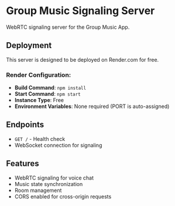 # Group Music Signaling Server

WebRTC signaling server for the Group Music App.

## Deployment

This server is designed to be deployed on Render.com for free.

### Render Configuration:
- **Build Command**: `npm install`
- **Start Command**: `npm start`
- **Instance Type**: Free
- **Environment Variables**: None required (PORT is auto-assigned)

## Endpoints

- `GET /` - Health check
- WebSocket connection for signaling

## Features

- WebRTC signaling for voice chat
- Music state synchronization
- Room management
- CORS enabled for cross-origin requests
